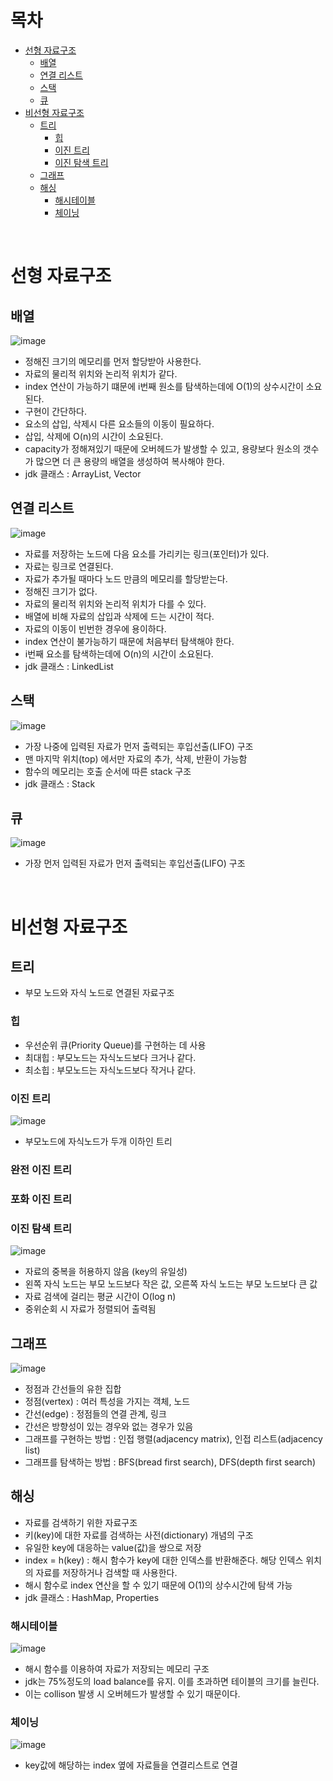 # 목차
- [선형 자료구조](#선형-자료구조)
  - [배열](#배열)
  - [연결 리스트](#연결-리스트)
  - [스택](#스택)
  - [큐](#큐)
- [비선형 자료구조](#비선형-자료구조)
  - [트리](#트리)
    - [힙](#힙)
    - [이진 트리](#이진-트리)
    - [이진 탐색 트리](#이진-탐색-트리)
  - [그래프](#그래프)
  - [해싱](#해싱)
    - [해시테이블](#해시테이블)
    - [체이닝](#체이닝)

<br>

# 선형 자료구조

## 배열
![image](https://user-images.githubusercontent.com/106129404/229286302-c2cf7a47-c059-422d-9d56-74aed62179bb.png)

- 정해진 크기의 메모리를 먼저 할당받아 사용한다.
- 자료의 물리적 위치와 논리적 위치가 같다.
- index 연산이 가능하기 떄문에 i번째 원소를 탐색하는데에 O(1)의 상수시간이 소요된다.
- 구현이 간단하다.
- 요소의 삽입, 삭제시 다른 요소들의 이동이 필요하다.
- 삽입, 삭제에 O(n)의 시간이 소요된다.
- capacity가 정해져있기 때문에 오버헤드가 발생할 수 있고, 용량보다 원소의 갯수가 많으면 더 큰 용량의 배열을 생성하여 복사해야 한다.
- jdk 클래스 : ArrayList, Vector

## 연결 리스트
![image](https://user-images.githubusercontent.com/106129404/229286326-c32295df-e4ab-4f8f-b7e9-0385480bda98.png)

- 자료를 저장하는 노드에 다음 요소를 가리키는 링크(포인터)가 있다.
- 자료는 링크로 연결된다.
- 자료가 추가될 때마다 노드 만큼의 메모리를 할당받는다.
- 정해진 크기가 없다.
- 자료의 물리적 위치와 논리적 위치가 다를 수 있다.
- 배열에 비해 자료의 삽입과 삭제에 드는 시간이 적다.
- 자료의 이동이 빈번한 경우에 용이하다.
- index 연산이 불가능하기 때문에 처음부터 탐색해야 한다.
- i번째 요소를 탐색하는데에 O(n)의 시간이 소요된다.
- jdk 클래스 : LinkedList

## 스택
![image](https://user-images.githubusercontent.com/106129404/229286435-a4789e9d-bbb3-494e-94a3-5c0b330c6f32.png)

- 가장 나중에 입력된 자료가 먼저 출력되는 후입선출(LIFO) 구조
- 맨 마지막 위치(top) 에서만 자료의 추가, 삭제, 반환이 가능함
- 함수의 메모리는 호출 순서에 따른 stack 구조
- jdk 클래스 : Stack

## 큐
![image](https://user-images.githubusercontent.com/106129404/229286442-682feecd-470f-49c2-86da-5f8f7be964aa.png)

-  가장 먼저 입력된 자료가 먼저 출력되는 후입선출(LIFO) 구조

<br>

# 비선형 자료구조

## 트리
- 부모 노드와 자식 노드로 연결된 자료구조

### 힙
- 우선순위 큐(Priority Queue)를 구현하는 데 사용
- 최대힙 : 부모노드는 자식노드보다 크거나 같다.
- 최소힙 : 부모노드는 자식노드보다 작거나 같다.

### 이진 트리
![image](https://user-images.githubusercontent.com/106129404/229287254-e1af091f-3e2d-4b52-ac50-b7277bba9db0.png)

- 부모노드에 자식노드가 두개 이하인 트리

### 완전 이진 트리

### 포화 이진 트리

### 이진 탐색 트리
![image](https://user-images.githubusercontent.com/106129404/229287257-21346755-4165-457b-b0dc-7efefec26c7f.png)

- 자료의 중복을 허용하지 않음 (key의 유일성)
-  왼쪽 자식 노드는 부모 노드보다 작은 값, 오른쪽 자식 노드는 부모 노드보다 큰 값
-  자료 검색에 걸리는 평균 시간이 O(log n)
-  중위순회 시 자료가 정렬되어 출력됨

## 그래프
![image](https://user-images.githubusercontent.com/106129404/229287644-caf2cf76-70eb-4e49-974b-bbcb281833d8.png)

- 정점과 간선들의 유한 집합
- 정점(vertex) : 여러 특성을 가지는 객체, 노드
- 간선(edge) : 정점들의 연결 관계, 링크
- 간선은 방향성이 있는 경우와 없는 경우가 있음
- 그래프를 구현하는 방법 : 인접 행렬(adjacency matrix), 인접 리스트(adjacency list)
- 그래프를 탐색하는 방법 : BFS(bread first search), DFS(depth first search)

## 해싱
- 자료를 검색하기 위한 자료구조
- 키(key)에 대한 자료를 검색하는 사전(dictionary) 개념의 구조
- 유일한 key에 대응하는 value(값)을 쌍으로 저장
- index = h(key) : 해시 함수가 key에 대한 인덱스를 반환해준다. 해당 인덱스 위치의 자료를 저장하거나 검색할 때 사용한다.
- 해시 함수로 index 연산을 할 수 있기 때문에 O(1)의 상수시간에 탐색 가능
- jdk 클래스 : HashMap, Properties

### 해시테이블
![image](https://user-images.githubusercontent.com/106129404/229288468-3bc0a8cd-1847-4b97-9d00-b536de132d2d.png)

- 해시 함수를 이용하여 자료가 저장되는 메모리 구조
- jdk는 75%정도의 load balance를 유지. 이를 초과하면 테이블의 크기를 늘린다.
- 이는 collison 발생 시 오버헤드가 발생할 수 있기 때문이다.

### 체이닝
![image](https://user-images.githubusercontent.com/106129404/229288523-dd2c13f7-e54c-4489-a19c-2892bfeaa230.png)

- key값에 해당하는 index 옆에 자료들을 연결리스트로 연결

